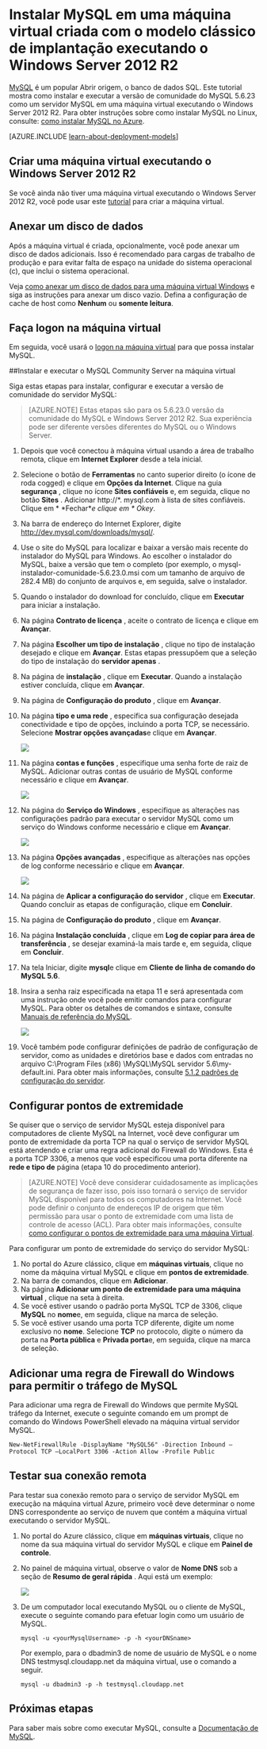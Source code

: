 <properties
    pageTitle="Criar uma máquina virtual executando MySQL | Microsoft Azure"
    description="Crie uma máquina virtual Azure executando o Windows Server 2012 R2 e o banco de dados MySQL usando o modelo clássico de implantação."
    services="virtual-machines-windows"
    documentationCenter=""
    authors="cynthn"
    manager="timlt"
    editor="tysonn"
    tags="azure-service-management"/>

<tags
    ms.service="virtual-machines-windows"
    ms.workload="infrastructure-services"
    ms.tgt_pltfrm="vm-windows"
    ms.devlang="na"
    ms.topic="article"
    ms.date="07/25/2016"
    ms.author="cynthn"/>


# <a name="install-mysql-on-a-virtual-machine-created-with-the-classic-deployment-model-running-windows-server-2012-r2"></a>Instalar MySQL em uma máquina virtual criada com o modelo clássico de implantação executando o Windows Server 2012 R2

[MySQL](http://www.mysql.com) é um popular Abrir origem, o banco de dados SQL. Este tutorial mostra como instalar e executar a versão de comunidade do MySQL 5.6.23 como um servidor MySQL em uma máquina virtual executando o Windows Server 2012 R2. Para obter instruções sobre como instalar MySQL no Linux, consulte: [como instalar MySQL no Azure](virtual-machines-linux-mysql-install.md).

[AZURE.INCLUDE [learn-about-deployment-models](../../includes/learn-about-deployment-models-classic-include.md)]

## <a name="create-a-virtual-machine-running-windows-server-2012-r2"></a>Criar uma máquina virtual executando o Windows Server 2012 R2

Se você ainda não tiver uma máquina virtual executando o Windows Server 2012 R2, você pode usar este [tutorial](virtual-machines-windows-classic-tutorial.md) para criar a máquina virtual. 

## <a name="attach-a-data-disk"></a>Anexar um disco de dados

Após a máquina virtual é criada, opcionalmente, você pode anexar um disco de dados adicionais. Isso é recomendado para cargas de trabalho de produção e para evitar falta de espaço na unidade do sistema operacional (c), que inclui o sistema operacional.

Veja [como anexar um disco de dados para uma máquina virtual Windows](virtual-machines-windows-classic-attach-disk.md) e siga as instruções para anexar um disco vazio. Defina a configuração de cache de host como **Nenhum** ou **somente leitura**.

## <a name="log-on-to-the-virtual-machine"></a>Faça logon na máquina virtual

Em seguida, você usará o [logon na máquina virtual](virtual-machines-windows-classic-connect-logon.md) para que possa instalar MySQL.

##<a name="install-and-run-mysql-community-server-on-the-virtual-machine"></a>Instalar e executar o MySQL Community Server na máquina virtual

Siga estas etapas para instalar, configurar e executar a versão de comunidade do servidor MySQL:

> [AZURE.NOTE] Estas etapas são para os 5.6.23.0 versão da comunidade do MySQL e Windows Server 2012 R2. Sua experiência pode ser diferente versões diferentes do MySQL ou o Windows Server.

1.  Depois que você conectou à máquina virtual usando a área de trabalho remota, clique em **Internet Explorer** desde a tela inicial.
2.  Selecione o botão de **Ferramentas** no canto superior direito (o ícone de roda cogged) e clique em **Opções da Internet**. Clique na guia **segurança** , clique no ícone **Sites confiáveis** e, em seguida, clique no botão **Sites** . Adicionar http://*. mysql.com à lista de sites confiáveis. Clique em * *Fechar**e clique em * *Okey**.
3.  Na barra de endereço do Internet Explorer, digite http://dev.mysql.com/downloads/mysql/.
4.  Use o site do MySQL para localizar e baixar a versão mais recente do instalador do MySQL para Windows. Ao escolher o instalador do MySQL, baixe a versão que tem o completo (por exemplo, o mysql-instalador-comunidade-5.6.23.0.msi com um tamanho de arquivo de 282.4 MB) do conjunto de arquivos e, em seguida, salve o instalador.
5.  Quando o instalador do download for concluído, clique em **Executar** para iniciar a instalação.
6.  Na página **Contrato de licença** , aceite o contrato de licença e clique em **Avançar**.
7.  Na página **Escolher um tipo de instalação** , clique no tipo de instalação desejado e clique em **Avançar**. Estas etapas pressupõem que a seleção do tipo de instalação do **servidor apenas** .
8.  Na página de **instalação** , clique em **Executar**. Quando a instalação estiver concluída, clique em **Avançar**.
9.  Na página de **Configuração do produto** , clique em **Avançar**.
10. Na página **tipo e uma rede** , especifica sua configuração desejada conectividade e tipo de opções, incluindo a porta TCP, se necessário. Selecione **Mostrar opções avançadas**e clique em **Avançar**.

    ![](./media/virtual-machines-windows-classic-mysql-2008r2/MySQL_TypeNetworking.png)

11. Na página **contas e funções** , especifique uma senha forte de raiz de MySQL. Adicionar outras contas de usuário de MySQL conforme necessário e clique em **Avançar**.

    ![](./media/virtual-machines-windows-classic-mysql-2008r2/MySQL_AccountsRoles_Filled.png)

12. Na página do **Serviço do Windows** , especifique as alterações nas configurações padrão para executar o servidor MySQL como um serviço do Windows conforme necessário e clique em **Avançar**.

    ![](./media/virtual-machines-windows-classic-mysql-2008r2/MySQL_WindowsService.png)

13. Na página **Opções avançadas** , especifique as alterações nas opções de log conforme necessário e clique em **Avançar**.

    ![](./media/virtual-machines-windows-classic-mysql-2008r2/MySQL_AdvOptions.png)

14. Na página de **Aplicar a configuração do servidor** , clique em **Executar**. Quando concluir as etapas de configuração, clique em **Concluir**.
15. Na página de **Configuração do produto** , clique em **Avançar**.
16. Na página **Instalação concluída** , clique em **Log de copiar para área de transferência** , se desejar examiná-la mais tarde e, em seguida, clique em **Concluir**.
17. Na tela Iniciar, digite **mysql**e clique em **Cliente de linha de comando do MySQL 5.6**.
18. Insira a senha raiz especificada na etapa 11 e será apresentada com uma instrução onde você pode emitir comandos para configurar MySQL. Para obter os detalhes de comandos e sintaxe, consulte [Manuais de referência do MySQL](http://dev.mysql.com/doc/refman/5.6/en/server-configuration-defaults.html).

    ![](./media/virtual-machines-windows-classic-mysql-2008r2/MySQL_CommandPrompt.png)

19. Você também pode configurar definições de padrão de configuração de servidor, como as unidades e diretórios base e dados com entradas no arquivo C:\Program Files (x86) \MySQL\MySQL servidor 5.6\my-default.ini. Para obter mais informações, consulte [5.1.2 padrões de configuração do servidor](http://dev.mysql.com/doc/refman/5.6/en/server-configuration-defaults.html).

## <a name="configure-endpoints"></a>Configurar pontos de extremidade

Se quiser que o serviço de servidor MySQL esteja disponível para computadores de cliente MySQL na Internet, você deve configurar um ponto de extremidade da porta TCP na qual o serviço de servidor MySQL está atendendo e criar uma regra adicional do Firewall do Windows. Esta é a porta TCP 3306, a menos que você especificou uma porta diferente na **rede e tipo de** página (etapa 10 do procedimento anterior).


> [AZURE.NOTE] Você deve considerar cuidadosamente as implicações de segurança de fazer isso, pois isso tornará o serviço de servidor MySQL disponível para todos os computadores na Internet. Você pode definir o conjunto de endereços IP de origem que têm permissão para usar o ponto de extremidade com uma lista de controle de acesso (ACL). Para obter mais informações, consulte [como configurar o pontos de extremidade para uma máquina Virtual](virtual-machines-windows-classic-setup-endpoints.md).


Para configurar um ponto de extremidade do serviço do servidor MySQL:

1.  No portal do Azure clássico, clique em **máquinas virtuais**, clique no nome da máquina virtual MySQL e clique em **pontos de extremidade**.
2.  Na barra de comandos, clique em **Adicionar**.
3.  Na página **Adicionar um ponto de extremidade para uma máquina virtual** , clique na seta à direita.
4.  Se você estiver usando o padrão porta MySQL TCP de 3306, clique **MySQL** no **nome**e, em seguida, clique na marca de seleção.
5.  Se você estiver usando uma porta TCP diferente, digite um nome exclusivo no **nome**. Selecione **TCP** no protocolo, digite o número da porta na **Porta pública** e **Privada porta**e, em seguida, clique na marca de seleção.

## <a name="add-a-windows-firewall-rule-to-allow-mysql-traffic"></a>Adicionar uma regra de Firewall do Windows para permitir o tráfego de MySQL

Para adicionar uma regra de Firewall do Windows que permite MySQL tráfego da Internet, execute o seguinte comando em um prompt de comando do Windows PowerShell elevado na máquina virtual servidor MySQL.

    New-NetFirewallRule -DisplayName "MySQL56" -Direction Inbound –Protocol TCP –LocalPort 3306 -Action Allow -Profile Public


    
## <a name="test-your-remote-connection"></a>Testar sua conexão remota


Para testar sua conexão remoto para o serviço de servidor MySQL em execução na máquina virtual Azure, primeiro você deve determinar o nome DNS correspondente ao serviço de nuvem que contém a máquina virtual executando o servidor MySQL.

1.  No portal do Azure clássico, clique em **máquinas virtuais**, clique no nome da sua máquina virtual do servidor MySQL e clique em **Painel de controle**.
2.  No painel de máquina virtual, observe o valor de **Nome DNS** sob a seção de **Resumo de geral rápida** . Aqui está um exemplo:

    ![](./media/virtual-machines-windows-classic-mysql-2008r2/MySQL_DNSName.png)

3.  De um computador local executando MySQL ou o cliente de MySQL, execute o seguinte comando para efetuar login como um usuário de MySQL.

        mysql -u <yourMysqlUsername> -p -h <yourDNSname>

    Por exemplo, para o dbadmin3 de nome de usuário de MySQL e o nome DNS testmysql.cloudapp.net da máquina virtual, use o comando a seguir.

        mysql -u dbadmin3 -p -h testmysql.cloudapp.net


## <a name="next-steps"></a>Próximas etapas

Para saber mais sobre como executar MySQL, consulte a [Documentação de MySQL](http://dev.mysql.com/doc/).
